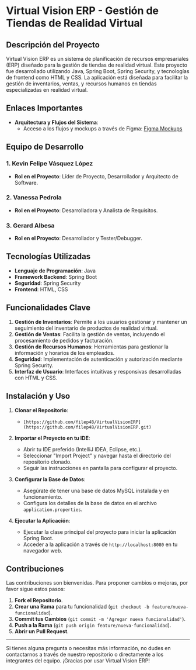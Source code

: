 # Virtual Vision ERP - Gestión de Tiendas de Realidad Virtual

## Descripción del Proyecto

Virtual Vision ERP es un sistema de planificación de recursos empresariales (ERP) diseñado para la gestión de tiendas de realidad virtual. Este proyecto fue desarrollado utilizando Java, Spring Boot, Spring Security, y tecnologías de frontend como HTML y CSS. La aplicación está diseñada para facilitar la gestión de inventarios, ventas, y recursos humanos en tiendas especializadas en realidad virtual.

## Enlaces Importantes

- **Arquitectura y Flujos del Sistema**:
  - Acceso a los flujos y mockups a través de Figma: [Figma Mockups](https://www.figma.com/file/xub2EfEQRXo7o9rB6e95oP/Mockups?type=design&node-id=1%3A2&mode=design&t=2J92FzY65ygON3qV-1)

## Equipo de Desarrollo

### 1. Kevin Felipe Vásquez López
- **Rol en el Proyecto**: Líder de Proyecto, Desarrollador y Arquitecto de Software.

### 2. Vanessa Pedrola
- **Rol en el Proyecto**: Desarrolladora y Analista de Requisitos.

### 3. Gerard Albesa
- **Rol en el Proyecto**: Desarrollador y Tester/Debugger.

## Tecnologías Utilizadas

- **Lenguaje de Programación**: Java
- **Framework Backend**: Spring Boot
- **Seguridad**: Spring Security
- **Frontend**: HTML, CSS

## Funcionalidades Clave

1. **Gestión de Inventarios**: Permite a los usuarios gestionar y mantener un seguimiento del inventario de productos de realidad virtual.
2. **Gestión de Ventas**: Facilita la gestión de ventas, incluyendo el procesamiento de pedidos y facturación.
3. **Gestión de Recursos Humanos**: Herramientas para gestionar la información y horarios de los empleados.
4. **Seguridad**: Implementación de autenticación y autorización mediante Spring Security.
5. **Interfaz de Usuario**: Interfaces intuitivas y responsivas desarrolladas con HTML y CSS.

## Instalación y Uso

1. **Clonar el Repositorio**:
   - `[https://github.com/filep48/VirtualVisionERP](https://github.com/filep48/VirtualVisionERP.git)`
2. **Importar el Proyecto en tu IDE**:
   - Abrir tu IDE preferido (IntelliJ IDEA, Eclipse, etc.).
   - Seleccionar "Import Project" y navegar hasta el directorio del repositorio clonado.
   - Seguir las instrucciones en pantalla para configurar el proyecto.

3. **Configurar la Base de Datos**:
   - Asegúrate de tener una base de datos MySQL instalada y en funcionamiento.
   - Configura los detalles de la base de datos en el archivo `application.properties`.

4. **Ejecutar la Aplicación**:
   - Ejecutar la clase principal del proyecto para iniciar la aplicación Spring Boot.
   - Acceder a la aplicación a través de `http://localhost:8080` en tu navegador web.

## Contribuciones

Las contribuciones son bienvenidas. Para proponer cambios o mejoras, por favor sigue estos pasos:

1. **Fork el Repositorio**.
2. **Crear una Rama** para tu funcionalidad (`git checkout -b feature/nueva-funcionalidad`).
3. **Commit tus Cambios** (`git commit -m 'Agregar nueva funcionalidad'`).
4. **Push a la Rama** (`git push origin feature/nueva-funcionalidad`).
5. **Abrir un Pull Request**.

---

Si tienes alguna pregunta o necesitas más información, no dudes en contactarnos a través de nuestro repositorio o directamente a los integrantes del equipo. ¡Gracias por usar Virtual Vision ERP!
